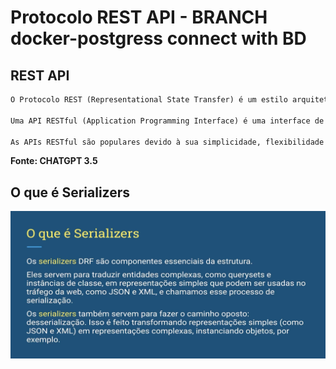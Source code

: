 # Protocolo REST API - BRANCH docker-postgress connect with BD

## REST API 

```txt
O Protocolo REST (Representational State Transfer) é um estilo arquitetural amplamente utilizado para projetar redes de comunicação na web. Ele define um conjunto de restrições e princípios para o design de serviços web que são simples, escaláveis e eficientes.

Uma API RESTful (Application Programming Interface) é uma interface de programação de aplicativos que segue os princípios do REST. Isso significa que ela usa os métodos HTTP (GET, POST, PUT, DELETE, etc.) para acessar e manipular recursos, utilizando URLs para identificar esses recursos.

As APIs RESTful são populares devido à sua simplicidade, flexibilidade e facilidade de escalabilidade. Elas são amplamente adotadas para o desenvolvimento de aplicativos web, serviços web e integração de sistemas, permitindo a comunicação entre diferentes sistemas de forma eficiente e interoperável.
```

**Fonte: CHATGPT 3.5**

## O que é Serializers

![alt text](image.png)